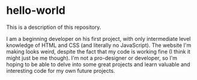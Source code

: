 # hello-world
This is a description of this repository.

I am a beginning developer on his first project, with only intermediate level knowledge of HTML and CSS (and literally no JavaScript). 
The website I'm making looks weird, despite the fact that my code is working fine (I think it might just be me though). 
I'm not a pro-designer or developer, so I'm hoping to be able to delve into some great projects and learn valuable and interesting code for my own future projects.
